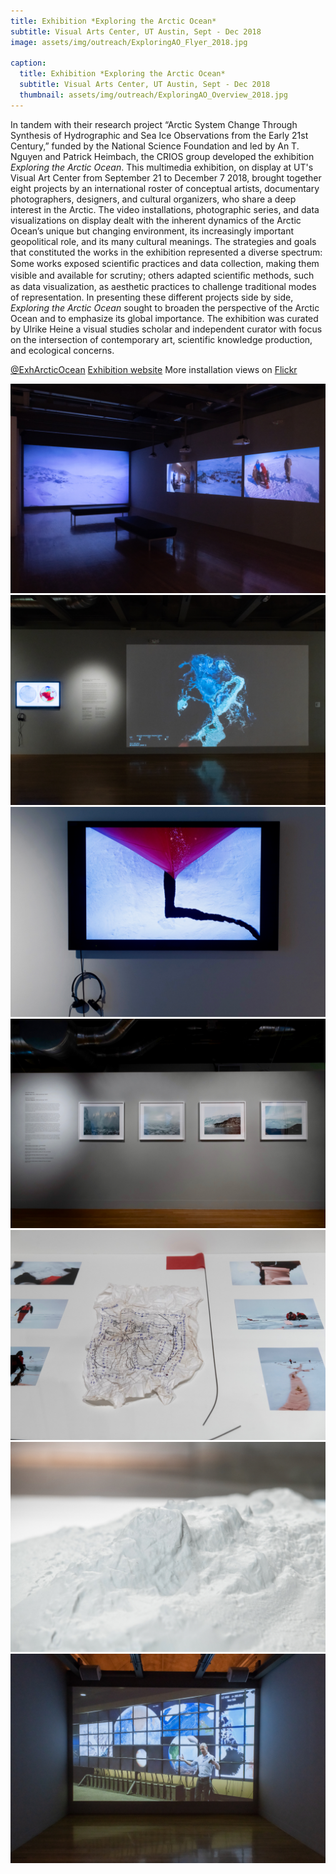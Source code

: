 ```yaml
---
title: Exhibition *Exploring the Arctic Ocean*
subtitle: Visual Arts Center, UT Austin, Sept - Dec 2018
image: assets/img/outreach/ExploringAO_Flyer_2018.jpg

caption:
  title: Exhibition *Exploring the Arctic Ocean*
  subtitle: Visual Arts Center, UT Austin, Sept - Dec 2018
  thumbnail: assets/img/outreach/ExploringAO_Overview_2018.jpg
---
```

In tandem with their research project “Arctic System Change Through Synthesis of Hydrographic and Sea Ice Observations from the Early 21st Century,” funded by the National Science Foundation and led by An T. Nguyen and Patrick Heimbach, the CRIOS group developed the exhibition *Exploring the Arctic Ocean*. This multimedia exhibition, on display at UT's Visual Art Center from September 21 to December 7 2018, brought together eight projects by an international roster of conceptual artists, documentary photographers, designers, and cultural organizers, who share a deep interest in the Arctic. 
The video installations, photographic series, and data visualizations on display dealt with the inherent dynamics of the Arctic Ocean’s unique but changing environment, its increasingly important geopolitical role, and its many cultural meanings. The strategies and goals that constituted the works in the exhibition represented a diverse spectrum: Some works exposed scientiﬁc practices and data collection, making them visible and available for scrutiny; others adapted scientiﬁc methods, such as data visualization, as aesthetic practices to challenge traditional modes of representation. In presenting these different projects side by side, *Exploring the Arctic Ocean* sought to broaden the perspective of the Arctic Ocean and to emphasize its global importance. The exhibition was curated by Ulrike Heine a visual studies scholar and independent curator with focus on the intersection of contemporary art, scientific knowledge production, and ecological concerns. 

[@ExhArcticOcean](https://twitter.com/exharcticocean?lang=en)
[Exhibition website](utvac.org/event/exploring-arctic-ocean)
More installation views on [Flickr](flic.kr/s/aHsmubJbyH)

<img class="img-fluid" src="assets/img/outreach/ExploringAO-Norn_et_al_2018.jpg">

<img class="img-fluid" src="assets/img/outreach/ExploringAO-CRIOS_2018.jpg">

<img class="img-fluid" src="assets/img/outreach/ExploringAO-Linder_2018.jpg">

<img class="img-fluid" src="assets/img/outreach/ExploringAO-Becker_2018.jpg">

<img class="img-fluid" src="assets/img/outreach/ExploringAO-Quigley_2018.jpg">

<img class="img-fluid" src="assets/img/outreach/ExploringAO-Scanlab_2018.jpg">

<img class="img-fluid" src="assets/img/outreach/ExploringAO-Linke_Heimbach_2018.jpg">
